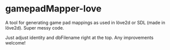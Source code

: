 # gamepadMapper-love
A tool for generating game pad mappings as used in löve2d or SDL (made in löve2d). Super messy code.

Just adjust identity and dbFilename right at the top. Any improvements welcome!
